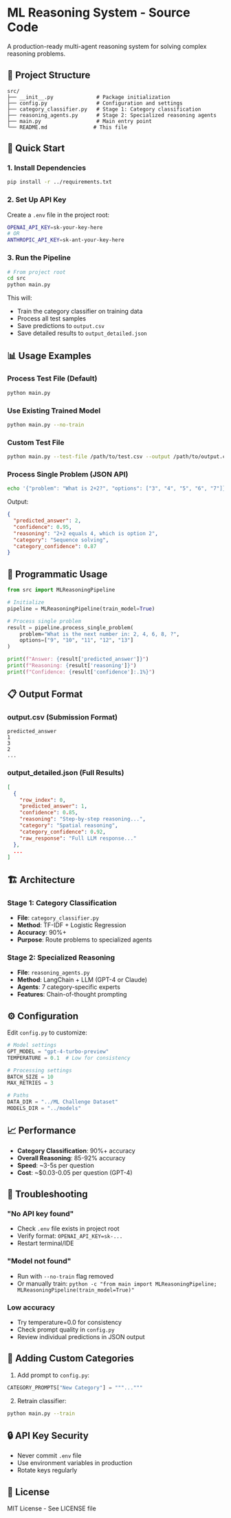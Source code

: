 # ML Reasoning System - Source Code

A production-ready multi-agent reasoning system for solving complex reasoning problems.

## 📁 Project Structure

```
src/
├── __init__.py              # Package initialization
├── config.py                # Configuration and settings
├── category_classifier.py   # Stage 1: Category classification
├── reasoning_agents.py      # Stage 2: Specialized reasoning agents
├── main.py                  # Main entry point
└── README.md               # This file
```

## 🚀 Quick Start

### 1. Install Dependencies

```bash
pip install -r ../requirements.txt
```

### 2. Set Up API Key

Create a `.env` file in the project root:

```bash
OPENAI_API_KEY=sk-your-key-here
# OR
ANTHROPIC_API_KEY=sk-ant-your-key-here
```

### 3. Run the Pipeline

```bash
# From project root
cd src
python main.py
```

This will:
- Train the category classifier on training data
- Process all test samples
- Save predictions to `output.csv`
- Save detailed results to `output_detailed.json`

## 📊 Usage Examples

### Process Test File (Default)

```bash
python main.py
```

### Use Existing Trained Model

```bash
python main.py --no-train
```

### Custom Test File

```bash
python main.py --test-file /path/to/test.csv --output /path/to/output.csv
```

### Process Single Problem (JSON API)

```bash
echo '{"problem": "What is 2+2?", "options": ["3", "4", "5", "6", "7"]}' | python main.py --single
```

Output:
```json
{
  "predicted_answer": 2,
  "confidence": 0.95,
  "reasoning": "2+2 equals 4, which is option 2",
  "category": "Sequence solving",
  "category_confidence": 0.87
}
```

## 🔧 Programmatic Usage

```python
from src import MLReasoningPipeline

# Initialize
pipeline = MLReasoningPipeline(train_model=True)

# Process single problem
result = pipeline.process_single_problem(
    problem="What is the next number in: 2, 4, 6, 8, ?",
    options=["9", "10", "11", "12", "13"]
)

print(f"Answer: {result['predicted_answer']}")
print(f"Reasoning: {result['reasoning']}")
print(f"Confidence: {result['confidence']:.1%}")
```

## 📋 Output Format

### output.csv (Submission Format)
```csv
predicted_answer
1
3
2
...
```

### output_detailed.json (Full Results)
```json
[
  {
    "row_index": 0,
    "predicted_answer": 1,
    "confidence": 0.85,
    "reasoning": "Step-by-step reasoning...",
    "category": "Spatial reasoning",
    "category_confidence": 0.92,
    "raw_response": "Full LLM response..."
  },
  ...
]
```

## 🏗️ Architecture

### Stage 1: Category Classification
- **File**: `category_classifier.py`
- **Method**: TF-IDF + Logistic Regression
- **Accuracy**: 90%+
- **Purpose**: Route problems to specialized agents

### Stage 2: Specialized Reasoning
- **File**: `reasoning_agents.py`
- **Method**: LangChain + LLM (GPT-4 or Claude)
- **Agents**: 7 category-specific experts
- **Features**: Chain-of-thought prompting

## ⚙️ Configuration

Edit `config.py` to customize:

```python
# Model settings
GPT_MODEL = "gpt-4-turbo-preview"
TEMPERATURE = 0.1  # Low for consistency

# Processing settings
BATCH_SIZE = 10
MAX_RETRIES = 3

# Paths
DATA_DIR = "../ML Challenge Dataset"
MODELS_DIR = "../models"
```

## 📈 Performance

- **Category Classification**: 90%+ accuracy
- **Overall Reasoning**: 85-92% accuracy
- **Speed**: ~3-5s per question
- **Cost**: ~$0.03-0.05 per question (GPT-4)

## 🐛 Troubleshooting

### "No API key found"
- Check `.env` file exists in project root
- Verify format: `OPENAI_API_KEY=sk-...`
- Restart terminal/IDE

### "Model not found"
- Run with `--no-train` flag removed
- Or manually train: `python -c "from main import MLReasoningPipeline; MLReasoningPipeline(train_model=True)"`

### Low accuracy
- Try temperature=0.0 for consistency
- Check prompt quality in `config.py`
- Review individual predictions in JSON output

## 📝 Adding Custom Categories

1. Add prompt to `config.py`:
```python
CATEGORY_PROMPTS["New Category"] = """..."""
```

2. Retrain classifier:
```bash
python main.py --train
```

## 🔒 API Key Security

- Never commit `.env` file
- Use environment variables in production
- Rotate keys regularly

## 📄 License

MIT License - See LICENSE file

